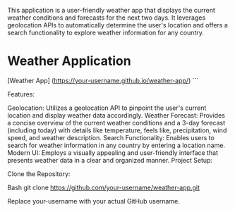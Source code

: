 This application is a user-friendly weather app that displays the current weather conditions and forecasts for the next two days. It leverages geolocation APIs to automatically determine the user's location and offers a search functionality to explore weather information for any country.

# Weather Application


[Weather App] (https://your-username.github.io/weather-app/)  ```



Features:

Geolocation: Utilizes a geolocation API to pinpoint the user's current location and display weather data accordingly.
Weather Forecast: Provides a concise overview of the current weather conditions and a 3-day forecast (including today) with details like temperature, feels like, precipitation, wind speed, and weather description.
Search Functionality: Enables users to search for weather information in any country by entering a location name.
Modern UI: Employs a visually appealing and user-friendly interface that presents weather data in a clear and organized manner.
Project Setup:

Clone the Repository:

Bash
git clone https://github.com/your-username/weather-app.git

Replace your-username with your actual GitHub username.

